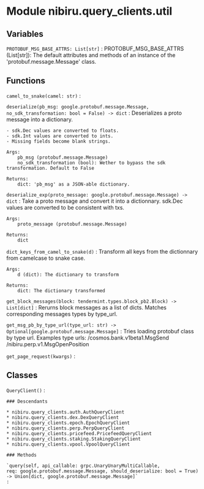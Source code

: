 Module nibiru.query_clients.util
================================

Variables
---------


`PROTOBUF_MSG_BASE_ATTRS: List[str]`
:   PROTOBUF_MSG_BASE_ATTRS (List[str]): The default attributes and methods of
    an instance of the 'protobuf.message.Message' class.

Functions
---------


`camel_to_snake(camel: str)`
:


`deserialize(pb_msg: google.protobuf.message.Message, no_sdk_transformation: bool = False) ‑> dict`
:   Deserializes a proto message into a dictionary.

    - sdk.Dec values are converted to floats.
    - sdk.Int values are converted to ints.
    - Missing fields become blank strings.

    Args:
        pb_msg (protobuf.message.Message)
        no_sdk_transformation (bool): Wether to bypass the sdk transformation. Default to False

    Returns:
        dict: 'pb_msg' as a JSON-able dictionary.


`deserialize_exp(proto_message: google.protobuf.message.Message) ‑> dict`
:   Take a proto message and convert it into a dictionnary.
    sdk.Dec values are converted to be consistent with txs.

    Args:
        proto_message (protobuf.message.Message)

    Returns:
        dict


`dict_keys_from_camel_to_snake(d)`
:   Transform all keys from the dictionnary from camelcase to snake case.

    Args:
        d (dict): The dictionary to transform

    Returns:
        dict: The dictionary transformed


`get_block_messages(block: tendermint.types.block_pb2.Block) ‑> List[dict]`
:   Rerurns block messages as a list of dicts.
    Matches corresponding messages types by type_url.


`get_msg_pb_by_type_url(type_url: str) ‑> Optional[google.protobuf.message.Message]`
:   Tries loading protobuf class by type url.
    Examples type urls:
        /cosmos.bank.v1beta1.MsgSend
        /nibiru.perp.v1.MsgOpenPosition


`get_page_request(kwargs)`
:

Classes
-------

`QueryClient()`
:

    ### Descendants

    * nibiru.query_clients.auth.AuthQueryClient
    * nibiru.query_clients.dex.DexQueryClient
    * nibiru.query_clients.epoch.EpochQueryClient
    * nibiru.query_clients.perp.PerpQueryClient
    * nibiru.query_clients.pricefeed.PricefeedQueryClient
    * nibiru.query_clients.staking.StakingQueryClient
    * nibiru.query_clients.vpool.VpoolQueryClient

    ### Methods

    `query(self, api_callable: grpc.UnaryUnaryMultiCallable, req: google.protobuf.message.Message, should_deserialize: bool = True) ‑> Union[dict, google.protobuf.message.Message]`
    :
